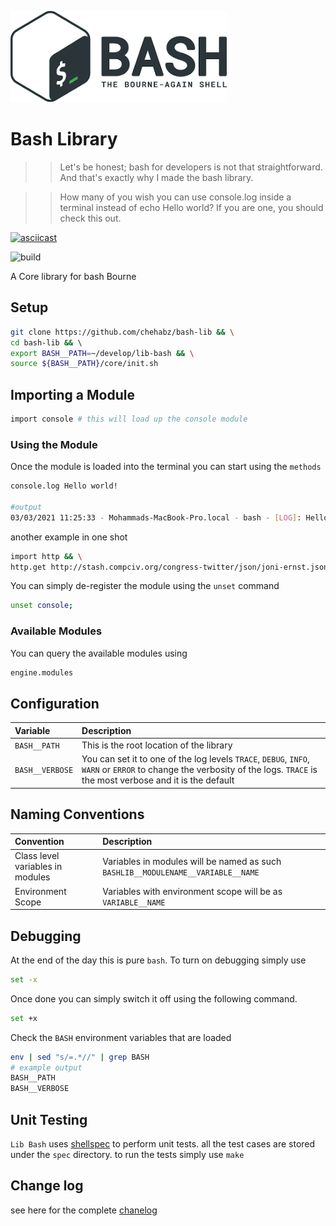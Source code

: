 
![bash](./assets/bash.png)

#  Bash Library

>> Let's be honest; bash for developers is not that straightforward. And that's exactly why I made the bash library.

>>How many of you wish you can use console.log inside a terminal instead of echo Hello world? If you are one, you should check this out.

[![asciicast](https://asciinema.org/a/xsWFcHG0hrFnKAvhrubClsq6n.svg)](https://asciinema.org/a/xsWFcHG0hrFnKAvhrubClsq6n)

![build]()

A  Core library for bash Bourne

## Setup

```bash
git clone https://github.com/chehabz/bash-lib && \
cd bash-lib && \ 
export BASH__PATH=~/develop/lib-bash && \
source ${BASH__PATH}/core/init.sh
```

## Importing a Module

```bash
import console # this will load up the console module
```

### Using the Module


Once the module is loaded into the terminal you can start using the `methods`

```bash
console.log Hello world!

#output
03/03/2021 11:25:33 - Mohammads-MacBook-Pro.local - bash - [LOG]: Hello world!
```

another example in one shot

```bash
import http && \
http.get http://stash.compciv.org/congress-twitter/json/joni-ernst.json
```

You can simply de-register the module using the `unset` command

```bash
unset console;
```

### Available Modules

You can query the available modules using

```bash
engine.modules
```


## Configuration


| Variable | Description |
|:--- | :--- |
| `BASH__PATH`| This is the root location of the library |
| `BASH__VERBOSE`| You can set it to one of the log levels `TRACE`, `DEBUG`, `INFO`, `WARN` or `ERROR` to change the verbosity of the logs. `TRACE` is the most verbose and it is the default  |


## Naming Conventions


| Convention | Description |
|:--- | :--- |
|Class level variables in modules| Variables in modules will be named as such `BASHLIB__MODULENAME__VARIABLE__NAME` |
|Environment Scope| Variables with environment scope will be as `VARIABLE__NAME` |


## Debugging

At the end of the day this is pure `bash`. To turn on debugging simply use

```bash
set -x
```

Once done you can simply switch it off using the following command.

```bash
set +x
```

Check the `BASH` environment variables that are loaded

```bash
env | sed "s/=.*//" | grep BASH
# example output
BASH__PATH
BASH__VERBOSE
```

## Unit Testing

`Lib Bash` uses [shellspec](https://github.com/shellspec/shellspec) to perform unit tests.
all the test cases are stored under the `spec` directory. to run the tests simply use `make`

## Change log
see here for the complete [chanelog](CHANGELOG.md)
